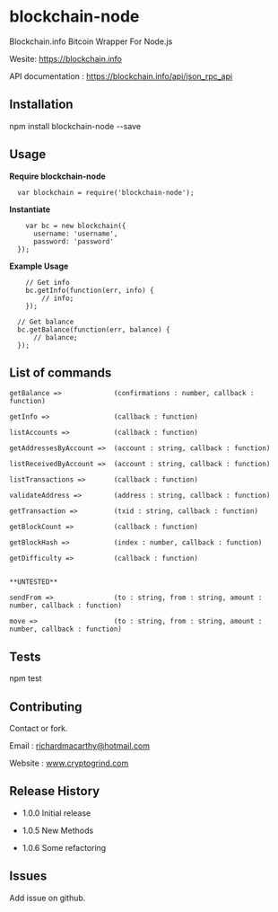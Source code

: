 
# blockchain-node

Blockchain.info Bitcoin Wrapper For Node.js

Wesite: https://blockchain.info

API documentation : https://blockchain.info/api/json_rpc_api

## Installation

  npm install blockchain-node --save

## Usage


**Require blockchain-node**

```
  var blockchain = require('blockchain-node');
```

**Instantiate**

```
	var bc = new blockchain({
      username: 'username',
      password: 'password'
  });
```

**Example Usage**

```
    // Get info
    bc.getInfo(function(err, info) {
        // info;
    });
```

```
  // Get balance
  bc.getBalance(function(err, balance) {
      // balance;
  });
```

## List of commands

```
getBalance =>             (confirmations : number, callback : function)

getInfo =>                (callback : function)

listAccounts =>           (callback : function)

getAddressesByAccount =>  (account : string, callback : function)

listReceivedByAccount =>  (account : string, callback : function)

listTransactions =>       (callback : function)

validateAddress =>        (address : string, callback : function)

getTransaction =>         (txid : string, callback : function)

getBlockCount =>          (callback : function)

getBlockHash =>           (index : number, callback : function)

getDifficulty =>          (callback : function)


**UNTESTED**

sendFrom =>               (to : string, from : string, amount : number, callback : function)

move =>                   (to : string, from : string, amount : number, callback : function)

```

## Tests

  npm test

## Contributing

Contact or fork.

Email : richardmacarthy@hotmail.com

Website : www.cryptogrind.com

## Release History

* 1.0.0 Initial release

* 1.0.5 New Methods

* 1.0.6 Some refactoring

## Issues

Add issue on github.